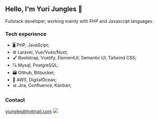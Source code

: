 ## Hello, I'm Yuri Jungles 👋
Fullstack developer, working mainly with PHP and Javascript languages.

### Tech experience

- 🖥️ PHP, JavaScipt;
- ⚙️ Laravel, Vue/Vuex/Nuxt;
- 🖌️ Bootstrap, Vuetify, ElementUI, Semantic UI, Tailwind CSS;
- 🔍 Mysql, PostgreSQL;
- 🗃️ Github, Bitbucket;
- 🔐 AWS, DigitalOcean;
- 📊 Jira, Confluence, Kanban;

### Contact
yjungles@hotmail.com
<a href="https://www.linkedin.com/in/yjungles/"  alt="linkedin" target="_blank"><img src="https://img.shields.io/badge/linkedin-%230077B5.svg?&amp;style=for-the-badge&amp;logo=linkedin&amp;logoColor=white" style="max-width: 100%;"></a>
